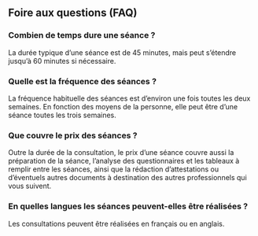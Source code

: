 ## Foire aux questions (FAQ)

### Combien de temps dure une séance ?

La durée typique d’une séance est de 45 minutes, mais peut s’étendre jusqu’à 60 minutes si nécessaire.

### Quelle est la fréquence des séances ?

La fréquence habituelle des séances est d’environ une fois toutes les deux semaines. En fonction des moyens de la personne, elle peut être d’une séance toutes les trois semaines.

### Que couvre le prix des séances ?

Outre la durée de la consultation, le prix d’une séance couvre aussi la préparation de la séance, l’analyse des questionnaires et les tableaux à remplir entre les séances, ainsi que la rédaction d’attestations ou d’éventuels autres documents à destination des autres professionnels qui vous suivent.

### En quelles langues les séances peuvent-elles être réalisées ?

Les consultations peuvent être réalisées en français ou en anglais.
